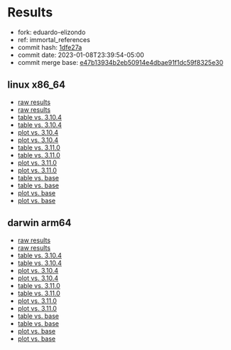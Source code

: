 # Results

- fork: eduardo-elizondo
- ref: immortal_references
- commit hash: [1dfe27a](https://github.com/eduardo%2delizondo/cpython/commit/1dfe27a)
- commit date: 2023-01-08T23:39:54-05:00
- commit merge base: [e47b13934b2eb50914e4dbae91f1dc59f8325e30](https://github.com/eduardo%2delizondo/cpython/commit/e47b13934b2eb50914e4dbae91f1dc59f8325e30)

## linux x86_64

- [raw results](bm-20230108-linux-x86_64-eduardo%2delizondo-immortal_references-3.12.0a3+-1dfe27a.json)
- [raw results](bm-20230108-linux-x86_64-eduardo_elizondo-immortal_references-3.12.0a3+-1dfe27a.json)
- [table vs. 3.10.4](bm-20230108-linux-x86_64-eduardo%2delizondo-immortal_references-3.12.0a3+-1dfe27a-vs-3.10.4.md)
- [table vs. 3.10.4](bm-20230108-linux-x86_64-eduardo_elizondo-immortal_references-3.12.0a3+-1dfe27a-vs-3.10.4.md)
- [plot vs. 3.10.4](bm-20230108-linux-x86_64-eduardo%2delizondo-immortal_references-3.12.0a3+-1dfe27a-vs-3.10.4.png)
- [plot vs. 3.10.4](bm-20230108-linux-x86_64-eduardo_elizondo-immortal_references-3.12.0a3+-1dfe27a-vs-3.10.4.png)
- [table vs. 3.11.0](bm-20230108-linux-x86_64-eduardo%2delizondo-immortal_references-3.12.0a3+-1dfe27a-vs-3.11.0.md)
- [table vs. 3.11.0](bm-20230108-linux-x86_64-eduardo_elizondo-immortal_references-3.12.0a3+-1dfe27a-vs-3.11.0.md)
- [plot vs. 3.11.0](bm-20230108-linux-x86_64-eduardo%2delizondo-immortal_references-3.12.0a3+-1dfe27a-vs-3.11.0.png)
- [plot vs. 3.11.0](bm-20230108-linux-x86_64-eduardo_elizondo-immortal_references-3.12.0a3+-1dfe27a-vs-3.11.0.png)
- [table vs. base](bm-20230108-linux-x86_64-eduardo%2delizondo-immortal_references-3.12.0a3+-1dfe27a-vs-base.md)
- [table vs. base](bm-20230108-linux-x86_64-eduardo_elizondo-immortal_references-3.12.0a3+-1dfe27a-vs-base.md)
- [plot vs. base](bm-20230108-linux-x86_64-eduardo%2delizondo-immortal_references-3.12.0a3+-1dfe27a-vs-base.png)
- [plot vs. base](bm-20230108-linux-x86_64-eduardo_elizondo-immortal_references-3.12.0a3+-1dfe27a-vs-base.png)

## darwin arm64

- [raw results](bm-20230108-darwin-arm64-eduardo%2delizondo-immortal_references-3.12.0a3+-1dfe27a.json)
- [raw results](bm-20230108-darwin-arm64-eduardo_elizondo-immortal_references-3.12.0a3+-1dfe27a.json)
- [table vs. 3.10.4](bm-20230108-darwin-arm64-eduardo%2delizondo-immortal_references-3.12.0a3+-1dfe27a-vs-3.10.4.md)
- [table vs. 3.10.4](bm-20230108-darwin-arm64-eduardo_elizondo-immortal_references-3.12.0a3+-1dfe27a-vs-3.10.4.md)
- [plot vs. 3.10.4](bm-20230108-darwin-arm64-eduardo%2delizondo-immortal_references-3.12.0a3+-1dfe27a-vs-3.10.4.png)
- [plot vs. 3.10.4](bm-20230108-darwin-arm64-eduardo_elizondo-immortal_references-3.12.0a3+-1dfe27a-vs-3.10.4.png)
- [table vs. 3.11.0](bm-20230108-darwin-arm64-eduardo%2delizondo-immortal_references-3.12.0a3+-1dfe27a-vs-3.11.0.md)
- [table vs. 3.11.0](bm-20230108-darwin-arm64-eduardo_elizondo-immortal_references-3.12.0a3+-1dfe27a-vs-3.11.0.md)
- [plot vs. 3.11.0](bm-20230108-darwin-arm64-eduardo%2delizondo-immortal_references-3.12.0a3+-1dfe27a-vs-3.11.0.png)
- [plot vs. 3.11.0](bm-20230108-darwin-arm64-eduardo_elizondo-immortal_references-3.12.0a3+-1dfe27a-vs-3.11.0.png)
- [table vs. base](bm-20230108-darwin-arm64-eduardo%2delizondo-immortal_references-3.12.0a3+-1dfe27a-vs-base.md)
- [table vs. base](bm-20230108-darwin-arm64-eduardo_elizondo-immortal_references-3.12.0a3+-1dfe27a-vs-base.md)
- [plot vs. base](bm-20230108-darwin-arm64-eduardo%2delizondo-immortal_references-3.12.0a3+-1dfe27a-vs-base.png)
- [plot vs. base](bm-20230108-darwin-arm64-eduardo_elizondo-immortal_references-3.12.0a3+-1dfe27a-vs-base.png)

